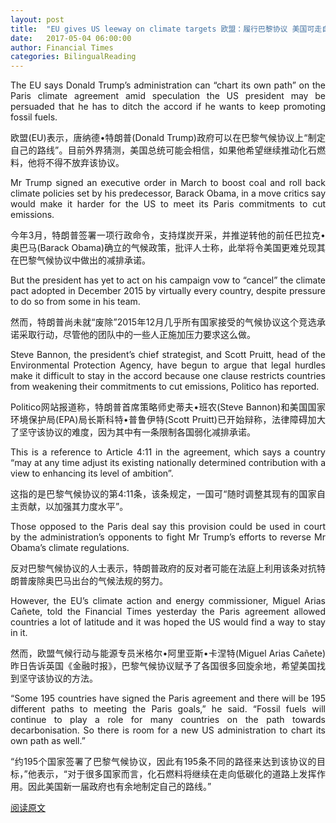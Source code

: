 ```yaml
---
layout: post
title:  "EU gives US leeway on climate targets 欧盟：履行巴黎协议 美国可走自己的路"
date:   2017-05-04 06:00:00
author: Financial Times
categories: BilingualReading
---
```


<p align="justify">
The EU says Donald Trump’s administration can “chart its own path” on the Paris climate agreement amid speculation the US president may be persuaded that he has to ditch the accord if he wants to keep promoting fossil fuels.
</p>
<p align="justify">
欧盟(EU)表示，唐纳德•特朗普(Donald Trump)政府可以在巴黎气候协议上“制定自己的路线”。目前外界猜测，美国总统可能会相信，如果他希望继续推动化石燃料，他将不得不放弃该协议。
</p>
<p align="justify">
Mr Trump signed an executive order in March to boost coal and roll back climate policies set by his predecessor, Barack Obama, in a move critics say would make it harder for the US to meet its Paris commitments to cut emissions.
</p>
<p align="justify">
今年3月，特朗普签署一项行政命令，支持煤炭开采，并推逆转他的前任巴拉克•奥巴马(Barack Obama)确立的气候政策，批评人士称，此举将令美国更难兑现其在巴黎气候协议中做出的减排承诺。
</p>
<p align="justify">
But the president has yet to act on his campaign vow to “cancel” the climate pact adopted in December 2015 by virtually every country, despite pressure to do so from some in his team.
</p>
<p align="justify">
然而，特朗普尚未就“废除”2015年12月几乎所有国家接受的气候协议这个竞选承诺采取行动，尽管他的团队中的一些人正施加压力要求这么做。
</p>
<p align="justify">
Steve Bannon, the president’s chief strategist, and Scott Pruitt, head of the Environmental Protection Agency, have begun to argue that legal hurdles make it difficult to stay in the accord because one clause restricts countries from weakening their commitments to cut emissions, Politico has reported.
</p>
<p align="justify">
Politico网站报道称，特朗普首席策略师史蒂夫•班农(Steve Bannon)和美国国家环境保护局(EPA)局长斯科特•普鲁伊特(Scott Pruitt)已开始辩称，法律障碍加大了坚守该协议的难度，因为其中有一条限制各国弱化减排承诺。
</p>
<p align="justify">
This is a reference to Article 4:11 in the agreement, which says a country “may at any time adjust its existing nationally determined contribution with a view to enhancing its level of ambition”.
</p>
<p align="justify">
这指的是巴黎气候协议的第4:11条，该条规定，一国可“随时调整其现有的国家自主贡献，以加强其力度水平”。
</p>
<p align="justify">
Those opposed to the Paris deal say this provision could be used in court by the administration’s opponents to fight Mr Trump’s efforts to reverse Mr Obama’s climate regulations.
</p>
<p align="justify">
反对巴黎气候协议的人士表示，特朗普政府的反对者可能在法庭上利用该条对抗特朗普废除奥巴马出台的气候法规的努力。
</p>
<p align="justify">
However, the EU’s climate action and energy commissioner, Miguel Arias Cañete, told the Financial Times yesterday the Paris agreement allowed countries a lot of latitude and it was hoped the US would find a way to stay in it.
</p>
<p align="justify">
然而，欧盟气候行动与能源专员米格尔•阿里亚斯•卡涅特(Miguel Arias Cañete)昨日告诉英国《金融时报》，巴黎气候协议赋予了各国很多回旋余地，希望美国找到坚守该协议的方法。
</p>
<p align="justify">
“Some 195 countries have signed the Paris agreement and there will be 195 different paths to meeting the Paris goals,” he said. “Fossil fuels will continue to play a role for many countries on the path towards decarbonisation. So there is room for a new US administration to chart its own path as well.”
</p>
<p align="justify">
“约195个国家签署了巴黎气候协议，因此有195条不同的路径来达到该协议的目标，”他表示，“对于很多国家而言，化石燃料将继续在走向低碳化的道路上发挥作用。因此美国新一届政府也有余地制定自己的路线。”
</p>

[阅读原文](http://www.ftchinese.com/story/001072440/ce#adchannelID=1100)